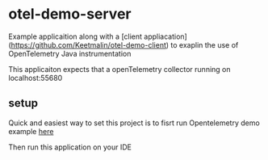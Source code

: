 # otel-demo-server
Example applicaition along with a [client appliacation] (https://github.com/Keetmalin/otel-demo-client)
to exaplin the use of OpenTelemetry Java instrumentation

This applicaiton expects that a openTelemetry collector running on localhost:55680

## setup
Quick and easiest way to set this project is to fisrt run Opentelemetry demo example [here](https://github.com/open-telemetry/opentelemetry-collector-contrib/tree/master/examples/tracing)

Then run this application on your IDE
